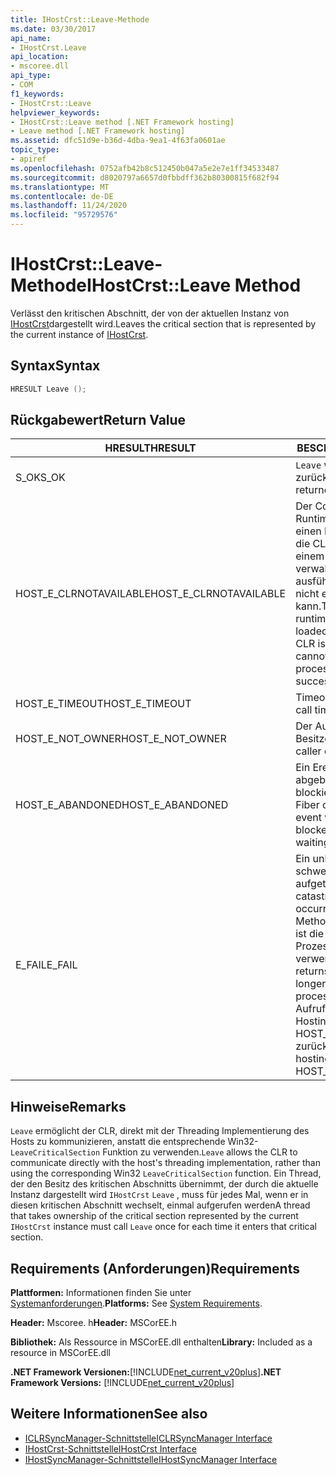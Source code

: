 ```yaml
---
title: IHostCrst::Leave-Methode
ms.date: 03/30/2017
api_name:
- IHostCrst.Leave
api_location:
- mscoree.dll
api_type:
- COM
f1_keywords:
- IHostCrst::Leave
helpviewer_keywords:
- IHostCrst::Leave method [.NET Framework hosting]
- Leave method [.NET Framework hosting]
ms.assetid: dfc51d9e-b36d-4dba-9ea1-4f63fa0601ae
topic_type:
- apiref
ms.openlocfilehash: 0752afb42b8c512450b047a5e2e7e1ff34533487
ms.sourcegitcommit: d8020797a6657d0fbbdff362b80300815f682f94
ms.translationtype: MT
ms.contentlocale: de-DE
ms.lasthandoff: 11/24/2020
ms.locfileid: "95729576"
---
```

# <a name="ihostcrstleave-method"></a><span data-ttu-id="b282a-102">IHostCrst::Leave-Methode</span><span class="sxs-lookup"><span data-stu-id="b282a-102">IHostCrst::Leave Method</span></span>

<span data-ttu-id="b282a-103">Verlässt den kritischen Abschnitt, der von der aktuellen Instanz von [IHostCrst](ihostcrst-interface.md)dargestellt wird.</span><span class="sxs-lookup"><span data-stu-id="b282a-103">Leaves the critical section that is represented by the current instance of [IHostCrst](ihostcrst-interface.md).</span></span>  
  
## <a name="syntax"></a><span data-ttu-id="b282a-104">Syntax</span><span class="sxs-lookup"><span data-stu-id="b282a-104">Syntax</span></span>  
  
```cpp  
HRESULT Leave ();  
```  
  
## <a name="return-value"></a><span data-ttu-id="b282a-105">Rückgabewert</span><span class="sxs-lookup"><span data-stu-id="b282a-105">Return Value</span></span>  
  
|<span data-ttu-id="b282a-106">HRESULT</span><span class="sxs-lookup"><span data-stu-id="b282a-106">HRESULT</span></span>|<span data-ttu-id="b282a-107">BESCHREIBUNG</span><span class="sxs-lookup"><span data-stu-id="b282a-107">Description</span></span>|  
|-------------|-----------------|  
|<span data-ttu-id="b282a-108">S_OK</span><span class="sxs-lookup"><span data-stu-id="b282a-108">S_OK</span></span>|<span data-ttu-id="b282a-109">`Leave` wurde erfolgreich zurückgegeben.</span><span class="sxs-lookup"><span data-stu-id="b282a-109">`Leave` returned successfully.</span></span>|  
|<span data-ttu-id="b282a-110">HOST_E_CLRNOTAVAILABLE</span><span class="sxs-lookup"><span data-stu-id="b282a-110">HOST_E_CLRNOTAVAILABLE</span></span>|<span data-ttu-id="b282a-111">Der Common Language Runtime (CLR) wurde nicht in einen Prozess geladen, oder die CLR befindet sich in einem Zustand, in dem Sie verwalteten Code nicht ausführen oder den-Befehl nicht erfolgreich verarbeiten kann.</span><span class="sxs-lookup"><span data-stu-id="b282a-111">The common language runtime (CLR) has not been loaded into a process, or the CLR is in a state in which it cannot run managed code or process the call successfully.</span></span>|  
|<span data-ttu-id="b282a-112">HOST_E_TIMEOUT</span><span class="sxs-lookup"><span data-stu-id="b282a-112">HOST_E_TIMEOUT</span></span>|<span data-ttu-id="b282a-113">Timeout des Aufrufes.</span><span class="sxs-lookup"><span data-stu-id="b282a-113">The call timed out.</span></span>|  
|<span data-ttu-id="b282a-114">HOST_E_NOT_OWNER</span><span class="sxs-lookup"><span data-stu-id="b282a-114">HOST_E_NOT_OWNER</span></span>|<span data-ttu-id="b282a-115">Der Aufrufer ist nicht Besitzer der Sperre.</span><span class="sxs-lookup"><span data-stu-id="b282a-115">The caller does not own the lock.</span></span>|  
|<span data-ttu-id="b282a-116">HOST_E_ABANDONED</span><span class="sxs-lookup"><span data-stu-id="b282a-116">HOST_E_ABANDONED</span></span>|<span data-ttu-id="b282a-117">Ein Ereignis wurde abgebrochen, während ein blockierter Thread oder eine Fiber darauf wartete.</span><span class="sxs-lookup"><span data-stu-id="b282a-117">An event was canceled while a blocked thread or fiber was waiting on it.</span></span>|  
|<span data-ttu-id="b282a-118">E_FAIL</span><span class="sxs-lookup"><span data-stu-id="b282a-118">E_FAIL</span></span>|<span data-ttu-id="b282a-119">Ein unbekannter schwerwiegender Fehler ist aufgetreten.</span><span class="sxs-lookup"><span data-stu-id="b282a-119">An unknown catastrophic failure occurred.</span></span> <span data-ttu-id="b282a-120">Wenn eine Methode E_FAIL zurückgibt, ist die CLR innerhalb des Prozesses nicht mehr verwendbar.</span><span class="sxs-lookup"><span data-stu-id="b282a-120">When a method returns E_FAIL, the CLR is no longer usable within the process.</span></span> <span data-ttu-id="b282a-121">Nachfolgende Aufrufe von Hostingmethoden geben HOST_E_CLRNOTAVAILABLE zurück.</span><span class="sxs-lookup"><span data-stu-id="b282a-121">Subsequent calls to hosting methods return HOST_E_CLRNOTAVAILABLE.</span></span>|  
  
## <a name="remarks"></a><span data-ttu-id="b282a-122">Hinweise</span><span class="sxs-lookup"><span data-stu-id="b282a-122">Remarks</span></span>  

 <span data-ttu-id="b282a-123">`Leave` ermöglicht der CLR, direkt mit der Threading Implementierung des Hosts zu kommunizieren, anstatt die entsprechende Win32- `LeaveCriticalSection` Funktion zu verwenden.</span><span class="sxs-lookup"><span data-stu-id="b282a-123">`Leave` allows the CLR to communicate directly with the host's threading implementation, rather than using the corresponding Win32 `LeaveCriticalSection` function.</span></span> <span data-ttu-id="b282a-124">Ein Thread, der den Besitz des kritischen Abschnitts übernimmt, der durch die aktuelle Instanz dargestellt wird `IHostCrst` `Leave` , muss für jedes Mal, wenn er in diesen kritischen Abschnitt wechselt, einmal aufgerufen werden</span><span class="sxs-lookup"><span data-stu-id="b282a-124">A thread that takes ownership of the critical section represented by the current `IHostCrst` instance must call `Leave` once for each time it enters that critical section.</span></span>  
  
## <a name="requirements"></a><span data-ttu-id="b282a-125">Requirements (Anforderungen)</span><span class="sxs-lookup"><span data-stu-id="b282a-125">Requirements</span></span>  

 <span data-ttu-id="b282a-126">**Plattformen:** Informationen finden Sie unter [Systemanforderungen](../../get-started/system-requirements.md).</span><span class="sxs-lookup"><span data-stu-id="b282a-126">**Platforms:** See [System Requirements](../../get-started/system-requirements.md).</span></span>  
  
 <span data-ttu-id="b282a-127">**Header:** Mscoree. h</span><span class="sxs-lookup"><span data-stu-id="b282a-127">**Header:** MSCorEE.h</span></span>  
  
 <span data-ttu-id="b282a-128">**Bibliothek:** Als Ressource in MSCorEE.dll enthalten</span><span class="sxs-lookup"><span data-stu-id="b282a-128">**Library:** Included as a resource in MSCorEE.dll</span></span>  
  
 <span data-ttu-id="b282a-129">**.NET Framework Versionen:**[!INCLUDE[net_current_v20plus](../../../../includes/net-current-v20plus-md.md)]</span><span class="sxs-lookup"><span data-stu-id="b282a-129">**.NET Framework Versions:** [!INCLUDE[net_current_v20plus](../../../../includes/net-current-v20plus-md.md)]</span></span>  
  
## <a name="see-also"></a><span data-ttu-id="b282a-130">Weitere Informationen</span><span class="sxs-lookup"><span data-stu-id="b282a-130">See also</span></span>

- [<span data-ttu-id="b282a-131">ICLRSyncManager-Schnittstelle</span><span class="sxs-lookup"><span data-stu-id="b282a-131">ICLRSyncManager Interface</span></span>](iclrsyncmanager-interface.md)
- [<span data-ttu-id="b282a-132">IHostCrst-Schnittstelle</span><span class="sxs-lookup"><span data-stu-id="b282a-132">IHostCrst Interface</span></span>](ihostcrst-interface.md)
- [<span data-ttu-id="b282a-133">IHostSyncManager-Schnittstelle</span><span class="sxs-lookup"><span data-stu-id="b282a-133">IHostSyncManager Interface</span></span>](ihostsyncmanager-interface.md)
